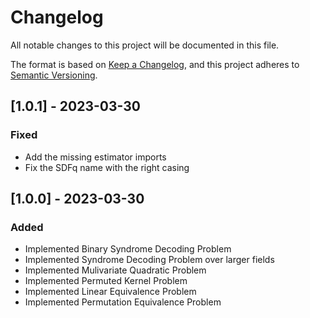 # Changelog

All notable changes to this project will be documented in this file.

The format is based on [Keep a Changelog](https://keepachangelog.com/en/1.0.0/),
and this project adheres to [Semantic Versioning](https://semver.org/spec/v2.0.0.html).

## [1.0.1] - 2023-03-30

### Fixed

- Add the missing estimator imports
- Fix the SDFq name with the right casing

## [1.0.0] - 2023-03-30

### Added

- Implemented Binary Syndrome Decoding Problem
- Implemented Syndrome Decoding Problem over larger fields
- Implemented Mulivariate Quadratic Problem
- Implemented Permuted Kernel Problem
- Implemented Linear Equivalence Problem
- Implemented Permutation Equivalence Problem
